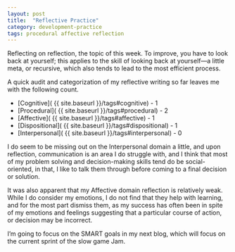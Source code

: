 ```yaml
---
layout: post
title:  "Reflective Practice"
category: development-practice
tags: procedural affective reflection
---
```

Reflecting on reflection, the topic of this week. To improve, you have to look back at yourself; this applies to the skill of looking back at yourself—a little meta, or recursive, which also tends to lead to the most efficient process.

A quick audit and categorization of my reflective writing so far leaves me with the following count.

* [Cognitive]( {{ site.baseurl }}/tags#cognitive) - 1
* [Procedural]( {{ site.baseurl }}/tags#procedural) - 2
* [Affective]( {{ site.baseurl }}/tags#affective) - 1
* [Dispositional]( {{ site.baseurl }}/tags#dispositional) - 1
* [Interpersonal]( {{ site.baseurl }}/tags#interpersonal) - 0

I do seem to be missing out on the Interpersonal domain a little, and upon reflection, communication is an area I do struggle with, and I think that most of my problem solving and decision-making skills tend do be social-oriented, in that, I like to talk them through before coming to a final decision or solution.

It was also apparent that my Affective domain reflection is relatively weak. While I do consider my emotions, I do not find that they help with learning, and for the most part dismiss them, as my success has often been in spite of my emotions and feelings suggesting that a particular course of action, or decision may be incorrect.

I’m going to focus on the SMART goals in my next blog, which will focus on the current sprint of the slow game Jam.